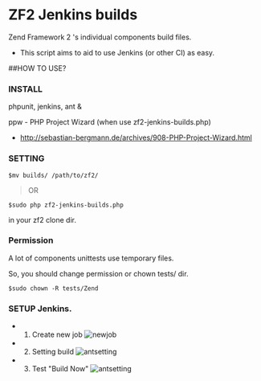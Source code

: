 ZF2 Jenkins builds
==================

Zend Framework 2 's individual components build files.

 - This script aims to aid to use Jenkins (or other CI) as easy.

##HOW TO USE?
### INSTALL 
phpunit, jenkins, ant &

ppw - PHP Project Wizard 
(when use zf2-jenkins-builds.php)

 - http://sebastian-bergmann.de/archives/908-PHP-Project-Wizard.html

### SETTING

    $mv builds/ /path/to/zf2/

> OR

    $sudo php zf2-jenkins-builds.php

in your zf2 clone dir.


### Permission
A lot of components unittests use temporary files.

So, you should change permission or chown tests/ dir.

    $sudo chown -R tests/Zend

### SETUP Jenkins.

 - 1. Create new job
![newjob](https://github.com/sasezaki/zf2-jenkins-builds/raw/master/media/img/jenkins-newjob.png)

 - 2. Setting build
![antsetting](https://github.com/sasezaki/zf2-jenkins-builds/raw/master/media/img/jenkins-ant.png)

 - 3. Test "Build Now"
![antsetting](https://github.com/sasezaki/zf2-jenkins-builds/raw/master/media/img/jenkins_ZF2Debug.png)

